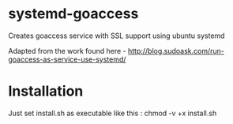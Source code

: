 # systemd-goaccess

Creates goaccess service with SSL support using ubuntu systemd

Adapted from the work found here - http://blog.sudoask.com/run-goaccess-as-service-use-systemd/

# Installation
Just set install.sh as executable like this :
chmod -v +x install.sh
